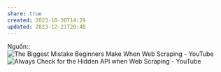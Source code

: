 ```yaml
---
share: true
created: 2023-10-30T14:29
updated: 2023-12-21T20:48
---
```

Nguồn:: 
![The Biggest Mistake Beginners Make When Web Scraping - YouTube](https://youtu.be/G7s0eGOaRPE?si=ANRwjI3g9xinqAil)
![Always Check for the Hidden API when Web Scraping - YouTube](https://youtu.be/DqtlR0y0suo?si=WZdEdGAkoetfmO4P)
